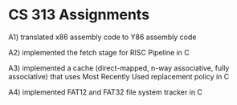 # CS 313 Assignments

A1) translated x86 assembly code to Y86 assembly code

A2) implemented the fetch stage for RISC Pipeline in C

A3) implemented a cache (direct-mapped, n-way associative, fully associative) that uses Most Recently Used replacement policy in C

A4) implemented FAT12 and FAT32 file system tracker in C
